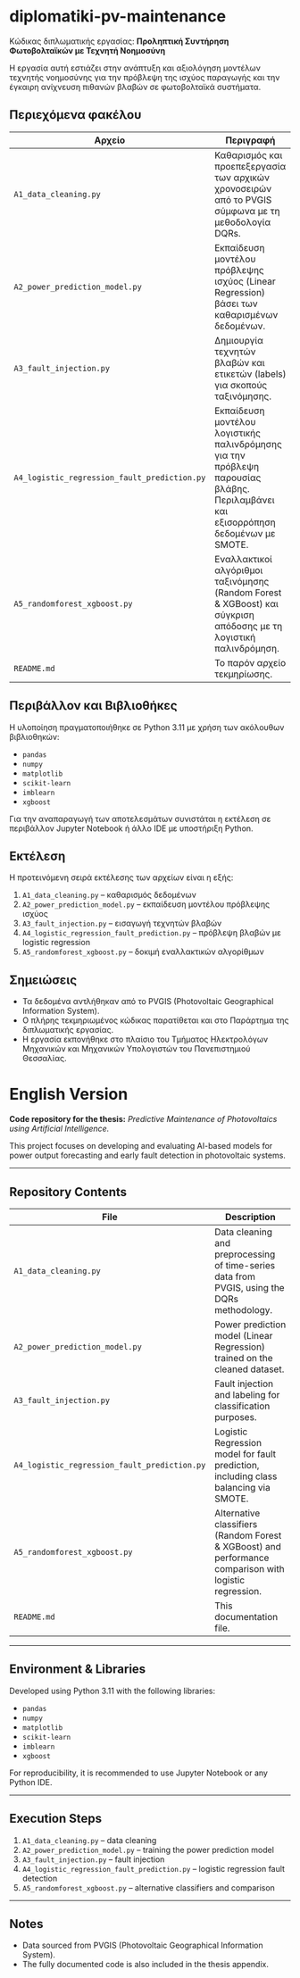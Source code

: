 # diplomatiki-pv-maintenance

Κώδικας διπλωματικής εργασίας: **Προληπτική Συντήρηση Φωτοβολταϊκών με Τεχνητή Νοημοσύνη**

Η εργασία αυτή εστιάζει στην ανάπτυξη και αξιολόγηση μοντέλων τεχνητής νοημοσύνης για την πρόβλεψη της ισχύος παραγωγής και την έγκαιρη ανίχνευση πιθανών βλαβών σε φωτοβολταϊκά συστήματα.

## Περιεχόμενα φακέλου

| Αρχείο                             | Περιγραφή |
|----------------------------------|-----------|
| `A1_data_cleaning.py`            | Καθαρισμός και προεπεξεργασία των αρχικών χρονοσειρών από το PVGIS σύμφωνα με τη μεθοδολογία DQRs. |
| `A2_power_prediction_model.py`   | Εκπαίδευση μοντέλου πρόβλεψης ισχύος (Linear Regression) βάσει των καθαρισμένων δεδομένων. |
| `A3_fault_injection.py`          | Δημιουργία τεχνητών βλαβών και ετικετών (labels) για σκοπούς ταξινόμησης. |
| `A4_logistic_regression_fault_prediction.py` | Εκπαίδευση μοντέλου λογιστικής παλινδρόμησης για την πρόβλεψη παρουσίας βλάβης. Περιλαμβάνει και εξισορρόπηση δεδομένων με SMOTE. |
| `A5_randomforest_xgboost.py`     | Εναλλακτικοί αλγόριθμοι ταξινόμησης (Random Forest & XGBoost) και σύγκριση απόδοσης με τη λογιστική παλινδρόμηση. |
| `README.md`                      | Το παρόν αρχείο τεκμηρίωσης. |

## Περιβάλλον και Βιβλιοθήκες

Η υλοποίηση πραγματοποιήθηκε σε Python 3.11 με χρήση των ακόλουθων βιβλιοθηκών:

- `pandas`
- `numpy`
- `matplotlib`
- `scikit-learn`
- `imblearn`
- `xgboost`

Για την αναπαραγωγή των αποτελεσμάτων συνιστάται η εκτέλεση σε περιβάλλον Jupyter Notebook ή άλλο IDE με υποστήριξη Python.

## Εκτέλεση

Η προτεινόμενη σειρά εκτέλεσης των αρχείων είναι η εξής:

1. `A1_data_cleaning.py` – καθαρισμός δεδομένων
2. `A2_power_prediction_model.py` – εκπαίδευση μοντέλου πρόβλεψης ισχύος
3. `A3_fault_injection.py` – εισαγωγή τεχνητών βλαβών
4. `A4_logistic_regression_fault_prediction.py` – πρόβλεψη βλαβών με logistic regression
5. `A5_randomforest_xgboost.py` – δοκιμή εναλλακτικών αλγορίθμων

## Σημειώσεις

- Τα δεδομένα αντλήθηκαν από το PVGIS (Photovoltaic Geographical Information System).
- Ο πλήρης τεκμηριωμένος κώδικας παρατίθεται και στο Παράρτημα της διπλωματικής εργασίας.
- Η εργασία εκπονήθηκε στο πλαίσιο του Τμήματος Ηλεκτρολόγων Μηχανικών και Μηχανικών Υπολογιστών του Πανεπιστημιού Θεσσαλίας.

# **English Version**

**Code repository for the thesis:** *Predictive Maintenance of Photovoltaics using Artificial Intelligence.*

This project focuses on developing and evaluating AI-based models for power output forecasting and early fault detection in photovoltaic systems.

---

## Repository Contents

| File                              | Description |
|----------------------------------|-------------|
| `A1_data_cleaning.py`            | Data cleaning and preprocessing of time-series data from PVGIS, using the DQRs methodology. |
| `A2_power_prediction_model.py`   | Power prediction model (Linear Regression) trained on the cleaned dataset. |
| `A3_fault_injection.py`          | Fault injection and labeling for classification purposes. |
| `A4_logistic_regression_fault_prediction.py` | Logistic Regression model for fault prediction, including class balancing via SMOTE. |
| `A5_randomforest_xgboost.py`     | Alternative classifiers (Random Forest & XGBoost) and performance comparison with logistic regression. |
| `README.md`                      | This documentation file. |

---

## Environment & Libraries

Developed using Python 3.11 with the following libraries:

- `pandas`
- `numpy`
- `matplotlib`
- `scikit-learn`
- `imblearn`
- `xgboost`

For reproducibility, it is recommended to use Jupyter Notebook or any Python IDE.

---

## Execution Steps

1. `A1_data_cleaning.py` – data cleaning
2. `A2_power_prediction_model.py` – training the power prediction model
3. `A3_fault_injection.py` – fault injection
4. `A4_logistic_regression_fault_prediction.py` – logistic regression fault detection
5. `A5_randomforest_xgboost.py` – alternative classifiers and comparison

---

##  Notes

- Data sourced from PVGIS (Photovoltaic Geographical Information System).
- The fully documented code is also included in the thesis appendix.
